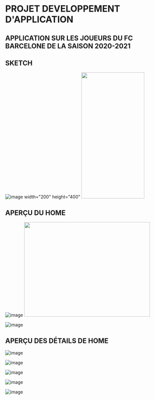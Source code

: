 # PROJET DEVELOPPEMENT D'APPLICATION

## APPLICATION SUR LES JOUEURS DU FC BARCELONE DE LA SAISON 2020-2021

## SKETCH

![image width="200" height="400"](images/sketch.png)
<img src="images/sketch.png" width="200" height="400" />

## APERÇU DU HOME 

![image](images/home1.png)
<img src="images/home.png" width="400" height="300" />

![image](images/home2.png)

## APERÇU DES DÉTAILS DE HOME

![image](images/messi.png)

![image](images/lenglet.png)

![image](images/koeman.png)

![image](images/marc.png)

![image](images/home.png)
